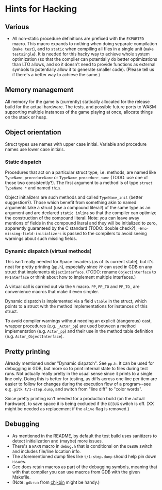# Hints for Hacking

## Various

  * All non-static procedure definitions are prefixed with the
    `EXPORTED` macro. This macro expands to nothing when doing
    separate compilation (`make test`), and to `static` when compiling
    all files in a single unit (`make testsingle`). It is needed for
    this hacky way to achieve whole system optimization (so that the
    compiler can potentially do better optimizations than LTO allows,
    and so it doesn't need to provide functions as external symbols to
    potentially allow it to generate smaller code). (Please tell us if
    there's a better way to achieve the same.)
    
## Memory management

All memory for the game is (currently) statically allocated for the
release build for the actual hardware. The tests, and possible future
ports to WASM supporting multiple instances of the game playing at
once, allocate things on the stack or heap.

## Object orientation

Struct types use names with upper case initial. Variable and procedure
names use lower case initials.

### Static dispatch

Procedures that act on a particular struct type, i.e. methods, are
named like `TypeName_procedureName` or `TypeName_procedure_name`
(TODO: use one of those two consistently?). The first argument to a
method is of type `struct TypeName *` and named `this`.

Object initializers are such methods and called `TypeName_init`
(better suggestion?). Those which benefit from something akin to named
arguments take a struct (use a compound literal!) of the same type as
an argument and are declared `static inline` so that the compiler can
optimize the construction of the compound literal. Note: you can leave
away mentions of fields in the compound literal and they will be
initialized to zero, apparently guaranteed by the C standard (TODO:
double check?); `-Wno-missing-field-initializers` is passed to the
compilers to avoid seeing warnings about such missing fields.

### Dynamic dispatch (virtual methods)

This isn't really needed for Space Invaders (as of its current state),
but it's neat for pretty printing (`pp.h`), especially since `PP` can
used in GDB on any struct that implements `ObjectInterface`. (TODO:
rename `ObjectInterface` to `PPInterface` or think about how to
implement multiple interfaces.)

A virtual call is carried out via the `V` macro. `PP`, `PP_TO` and
`PP_TO_` are convenience macros that make it even simpler.

Dynamic dispatch is implemented via a field `vtable` in the struct,
which points to a struct with the method implementations for instances
of this struct.

To avoid compiler warnings without needing an explicit (dangerous)
cast, wrapper procedures (e.g. `_Actor_pp`) are used between a method
implementation (e.g. `Actor_pp`) and their use in the method table
definition (e.g. `Actor_ObjectInterface`).


## Pretty printing

Already mentioned under "Dynamic dispatch". See `pp.h`. It can be used
for debugging in GDB, but more so to print internal state to files
during test runs. Not actually really pretty in the usual sense since
it prints to a single line only. Doing this is better for testing, as
diffs across one line per item are easier to follow for changes during
the execution flow of a program--see e.g. `gitk t/1-step.dump`, and
switch from "line diff" to "color words".

Since pretty printing isn't needed for a production build (on the
actual hardware), to save space it is being excluded if the `DEBUG`
switch is off. (XX might be needed as replacement if the `alive` flag
is removed.)

## Debugging

  * As mentioned in the README, by default the test build uses
    sanitizers to detect initialization and (maybe) more issues.
  * There's a `WARN` macro in `debug.h` that is conditional on the
    `DEBUG` switch and includes file/line location info.
  * The aforementioned dump files like `t/1-step.dump` should help pin
    down issues.
  * Gcc does retain macros as part of the debugging symbols, meaning
    that with that compiler you can use macros from GDB with the given
    Makefile.
  * (Note: `gdbrun` from [chj-bin](https://github.com/pflanze/chj-bin)
    might be handy.)

